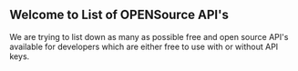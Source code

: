 ## Welcome to List of OPENSource API's

We are trying to list down as many as possible free and open source API's available for developers which are either free to use with or without API keys. 













